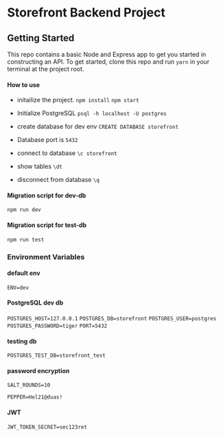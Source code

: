 # Storefront Backend Project

## Getting Started

This repo contains a basic Node and Express app to get you started in constructing an API. To get started, clone this repo and run `yarn` in your terminal at the project root.

#### How to use

- initailize the project.
  `npm install`
  `npm start`

- Initialize PostgreSQL
  `psql -h localhost -U postgres`

- create database for dev env
  `CREATE DATABASE storefront`

- Database port is `5432`

- connect to database
  `\c storefront`

- show tables
  `\dt`

- disconnect from database
  `\q`

#### Migration script for dev-db

`npm run dev`

#### Migration script for test-db

`npm run test`

### Environment Variables

#### default env

`ENV=dev`

#### PostgreSQL dev db

`POSTGRES_HOST=127.0.0.1`
`POSTGRES_DB=storefront`
`POSTGRES_USER=postgres`
`POSTGRES_PASSWORD=tiger`
`PORT=5432`

#### testing db

`POSTGRES_TEST_DB=storefront_test`

#### password encryption

`SALT_ROUNDS=10`

`PEPPER=Hel21@duas!`

#### JWT

`JWT_TOKEN_SECRET=sec123ret`
